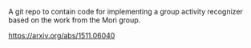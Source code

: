 A git repo to contain code for implementing a group activity recognizer based on the work from the Mori group.

https://arxiv.org/abs/1511.06040
